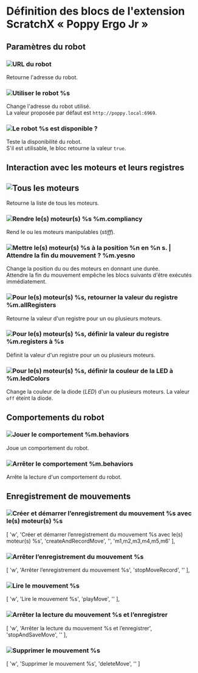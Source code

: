 # Définition des blocs de l'extension ScratchX « Poppy Ergo Jr »

## Paramètres du robot

### ![URL du robot]()

Retourne l'adresse du robot.

### ![Utiliser le robot %s]()

Change l'adresse du robot utilisé.  
La valeur proposée par défaut est `http://poppy.local:6969`.

### ![Le robot %s est disponible ?]()

Teste la disponibilité du robot.  
S'il est utilisable, le bloc retourne la valeur `true`.

## Interaction avec les moteurs et leurs registres

## ![Tous les moteurs]()

Retourne la liste de tous les moteurs.

### ![Rendre le(s) moteur(s) %s %m.compliancy]()

Rend le ou les moteurs manipulables (_stiff_).

### ![Mettre le(s) moteur(s) %s à la position %n en %n s. | Attendre la fin du mouvement ? %m.yesno]()

Change la position du ou des moteurs en donnant une durée.  
Attendre la fin du mouvement empêche les blocs suivants d'être exécutés immédiatement.

### ![Pour le(s) moteur(s) %s, retourner la valeur du registre %m.allRegisters]()

Retourne la valeur d'un registre pour un ou plusieurs moteurs.

### ![Pour le(s) moteur(s) %s, définir la valeur du registre %m.registers à %s]()

Définit la valeur d'un registre pour un ou plusieurs moteurs.

### ![Pour le(s) moteur(s) %s, définir la couleur de la LED à %m.ledColors]()

Change la couleur de la diode (_LED_) d'un ou plusieurs moteurs. La valeur `off` éteint la diode.

## Comportements du robot

### ![Jouer le comportement %m.behaviors]()

Joue un comportement du robot.

### ![Arrêter le comportement %m.behaviors]()

Arrête la lecture d'un comportement du robot.

## Enregistrement de mouvements

### ![Créer et démarrer l’enregistrement du mouvement %s avec le(s) moteur(s) %s]()

[ 'w', 'Créer et démarrer l’enregistrement du mouvement %s avec le(s) moteur(s) %s', 'createAndRecordMove', '', 'm1,m2,m3,m4,m5,m6' ],

### ![Arrêter l’enregistrement du mouvement %s]()

[ 'w', 'Arrêter l’enregistrement du mouvement %s', 'stopMoveRecord', '' ],

### ![Lire le mouvement %s]()

[ 'w', 'Lire le mouvement %s', 'playMove', '' ],

### ![Arrêter la lecture du mouvement %s et l’enregistrer]()

[ 'w', 'Arrêter la lecture du mouvement %s et l’enregistrer', 'stopAndSaveMove', '' ],

### ![Supprimer le mouvement %s]()

[ 'w', 'Supprimer le mouvement %s', 'deleteMove', '' ]
